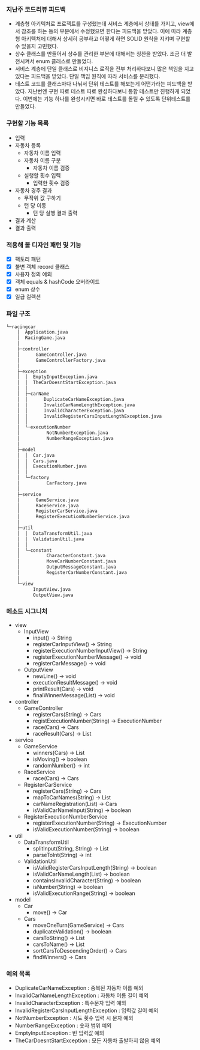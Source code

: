 ### 지난주 코드리뷰 피드백
- 계층형 아키텍처로 프로젝트를 구성했는데 서비스 계층에서 상태를 가지고, view에서 참조를 하는 등의 부분에서 수정했으면 한다는 피드백을 받았다. 이에 따라 계층형 아키텍처에 대해서 상세히 공부하고 어떻게 하면 SOLID 원칙을 지키며 구현할 수 있을지 고민했다.
- 상수 클래스를 만들어서 상수를 관리한 부분에 대해서는 칭찬을 받았다. 조금 더 발전시켜서 enum 클래스로 만들었다.
- 서비스 계층에 단일 클래스로 비지니스 로직을 전부 처리하다보니 많은 책임을 지고 있다는 피드백을 받았다. 단일 책임 원칙에 따라 서비스를 분리했다.
- 테스트 코드를 클래스마다 나눠서 단위 테스트를 해보는게 어떤가라는 피드백을 받았다. 지난번엔 구현 따로 테스트 따로 완성하다보니 통합 테스트만 진행하게 되었다. 이번에는 기능 하나를 완성시키면 바로 테스트를 돌릴 수 있도록 단위테스트를 만들었다.

### 구현할 기능 목록
- 입력
- 자동차 등록
    - 자동차 이름 입력
    - 자동차 이름 구분
        - 자동차 이름 검증
    - 실행할 횟수 입력
        - 입력한 횟수 검증
- 자동차 경주 결과
    - 무작위 값 구하기
    - 턴 당 이동
        - 턴 당 실행 결과 출력
- 결과 계산
- 결과 출력

### 적용해 볼 디자인 패턴 및 기능
- [x] 팩토리 패턴
- [x] 불변 객체 record 클래스
- [x] 사용자 정의 예외
- [x] 객체 equals & hashCode 오버라이드
- [x] enum 상수
- [x] 일급 컬렉션

### 파일 구조
```bash
└─racingcar
    │  Application.java
    │  RacingGame.java
    │
    ├─controller
    │      GameController.java
    │      GameControllerFactory.java
    │
    ├─exception
    │  │  EmptyInputException.java
    │  │  TheCarDoesntStartException.java
    │  │
    │  ├─carName
    │  │      DuplicateCarNameException.java
    │  │      InvalidCarNameLengthException.java
    │  │      InvalidCharacterException.java
    │  │      InvalidRegisterCarsInputLengthException.java
    │  │
    │  └─executionNumber
    │          NotNumberException.java
    │          NumberRangeException.java
    │
    ├─model
    │  │  Car.java
    │  │  Cars.java
    │  │  ExecutionNumber.java
    │  │
    │  └─factory
    │          CarFactory.java
    │
    ├─service
    │      GameService.java
    │      RaceService.java
    │      RegisterCarService.java
    │      RegisterExecutionNumberService.java
    │
    ├─util
    │  │  DataTransformUtil.java
    │  │  ValidationUtil.java
    │  │
    │  └─constant
    │          CharacterConstant.java
    │          MoveCarNumberConstant.java
    │          OutputMessageConstant.java
    │          RegisterCarNumberConstant.java
    │
    └─view
          InputView.java
          OutputView.java
```


### 메소드 시그니처
- view
  - InputView
    - input() -> String
    - registerCarInputView() -> String
    - registerExecutionNumberInputView() -> String
    - registerExecutionNumberMessage() -> void
    - registerCarMessage() -> void
  - OutputView
    - newLine() -> void
    - executionResultMessage() -> void
    - printResult(Cars) -> void
    - finalWinnerMessage(List<String>) -> void
- controller
  - GameController
    - registerCars(String) -> Cars
    - registExecutionNumber(String) -> ExecutionNumber
    - race(Cars) -> Cars
    - raceResult(Cars) -> List<String>
- service
  - GameService
    - winners(Cars) -> List<String>
    - isMoving() -> boolean
    - randomNumber() -> int
  - RaceService
    - race(Cars) -> Cars
  - RegisterCarService 
    - registerCars(String) -> Cars
    - mapToCarNames(String) -> List<String>
    - carNameRegistration(List<String>) -> Cars
    - isValidCarNameInput(String) -> boolean
  - RegisterExecutionNumberService
    - registerExecutionNumber(String) -> ExecutionNumber
    - isValidExecutionNumber(String) -> boolean
- util
  - DataTransformUtil
    - splitInput(String, String) -> List<String>
    - parseToInt(String) -> int
  - ValidationUtil
    - isValidRegisterCarsInputLength(String) -> boolean
    - isValidCarNameLength(List<String>) -> boolean
    - containsInvalidCharacter(String) -> boolean
    - isNumber(String) -> boolean
    - isValidExecutionRange(String) -> boolean
- model
  - Car
    - move() -> Car
  - Cars
    - moveOneTurn(GameService) -> Cars
    - duplicateValidation() -> boolean
    - carsToString() -> List<String>
    - carsToName() -> List<String>
    - sortCarsToDescendingOrder() -> Cars
    - findWinners() -> Cars

### 예외 목록
- DuplicateCarNameException : 중복된 자동차 이름 예외
- InvalidCarNameLengthException : 자동차 이름 길이 예외
- InvalidCharacterException : 특수문자 입력 예외
- InvalidRegisterCarsInputLengthException : 입력값 길이 예외
- NotNumberException : 시도 횟수 입력 시 문자 예외
- NumberRangeException : 숫자 범위 예외
- EmptyInputException : 빈 입력값 예외
- TheCarDoesntStartException : 모든 자동차 출발하지 않음 예외